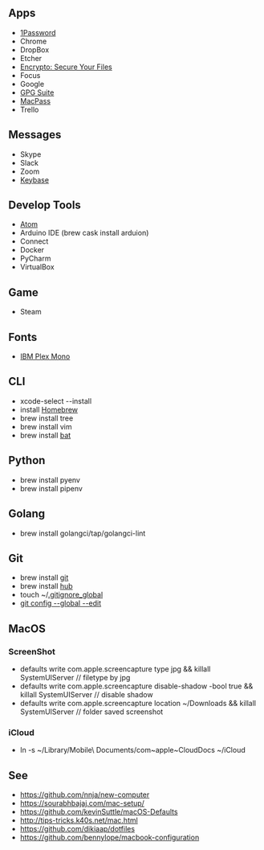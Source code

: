 ## Apps
- [1Password](https://1password.com/)
- Chrome
- DropBox
- Etcher
- [Encrypto: Secure Your Files](https://macpaw.com/encrypto)
- Focus
- Google
- [GPG Suite](https://gpgtools.org/)
- [MacPass](https://macpassapp.org/)
- Trello

## Messages
- Skype
- Slack
- Zoom
- [Keybase](https://keybase.io/sgaynetdinov)

## Develop Tools
- [Atom](https://atom.io/)
- Arduino IDE (brew cask install arduion)
- Connect
- Docker
- PyCharm
- VirtualBox

## Game
- Steam

## Fonts
- [IBM Plex Mono](https://github.com/IBM/plex/tree/master/IBM-Plex-Mono)

## CLI
- xcode-select --install
- install [Homebrew](https://brew.sh/)
- brew install tree
- brew install vim
- brew install [bat](https://github.com/sharkdp/bat)

## Python
- brew install pyenv
- brew install pipenv

## Golang
- brew install golangci/tap/golangci-lint

## Git
- brew install [git](https://git-scm.com/)
- brew install [hub](https://github.com/github/hub)
- touch ~/[.gitignore_global](https://github.com/sgaynetdinov/rc/blob/master/.gitignore_global)
- [git config --global --edit](https://github.com/sgaynetdinov/rc/blob/master/git_config_global.ini)


## MacOS

### ScreenShot
- defaults write com.apple.screencapture type jpg && killall SystemUIServer // filetype by jpg
- defaults write com.apple.screencapture disable-shadow -bool true && killall SystemUIServer // disable shadow
- defaults write com.apple.screencapture location ~/Downloads && killall SystemUIServer // folder saved screenshot

### iCloud
- ln -s \~/Library/Mobile\ Documents/com\~apple\~CloudDocs ~/iCloud

## See
- https://github.com/nnja/new-computer
- https://sourabhbajaj.com/mac-setup/
- https://github.com/kevinSuttle/macOS-Defaults
- http://tips-tricks.k40s.net/mac.html
- https://github.com/dikiaap/dotfiles
- https://github.com/bennylope/macbook-configuration
